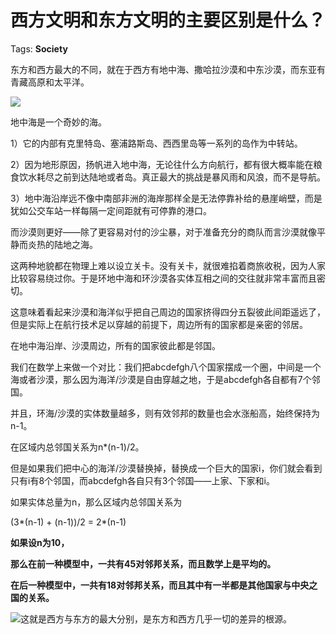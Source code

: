 # 西方文明和东方文明的主要区别是什么？

Tags: **Society**

东方和西方最大的不同，就在于西方有地中海、撒哈拉沙漠和中东沙漠，而东亚有青藏高原和太平洋。

![](https://pic2.zhimg.com/50/v2-017229896d6ebf436ee5af632838e5fc_hd.jpg?source=1940ef5c)  


地中海是一个奇妙的海。

1）它的内部有克里特岛、塞浦路斯岛、西西里岛等一系列的岛作为中转站。

2）因为地形原因，扬帆进入地中海，无论往什么方向航行，都有很大概率能在粮食饮水耗尽之前到达陆地或者岛。真正最大的挑战是暴风雨和风浪，而不是导航。

3）地中海沿岸远不像中南部非洲的海岸那样全是无法停靠补给的悬崖峭壁，而是犹如公交车站一样每隔一定间距就有可停靠的港口。

而沙漠则更好——除了更容易对付的沙尘暴，对于准备充分的商队而言沙漠就像平静而炎热的陆地之海。

这两种地貌都在物理上难以设立关卡。没有关卡，就很难掐着商旅收税，因为人家比较容易绕过你。于是环地中海和环沙漠各实体互相之间的交往就非常丰富而且密切。

这意味着看起来沙漠和海洋似乎把自己周边的国家挤得四分五裂彼此间距遥远了，但是实际上在航行技术足以穿越的前提下，周边所有的国家都是亲密的邻居。

在地中海沿岸、沙漠周边，所有的国家彼此都是邻国。

我们在数学上来做一个对比：我们把abcdefgh八个国家摆成一个圈，中间是一个海或者沙漠，那么因为海洋/沙漠是自由穿越之地，于是abcdefgh各自都有7个邻国。

并且，环海/沙漠的实体数量越多，则有效邻邦的数量也会水涨船高，始终保持为n-1。

在区域内总邻国关系为n*(n-1)/2。

但是如果我们把中心的海洋/沙漠替换掉，替换成一个巨大的国家i，你们就会看到只有i有8个邻国，而abcdefgh各自只有3个邻国——上家、下家和i。

如果实体总量为n，那么区域内总邻国关系为

(3*(n-1) + (n-1))/2 = 2*(n-1)

**如果设n为10，**

**那么在前一种模型中，一共有45对邻邦关系，而且数学上是平均的。**

**在后一种模型中，一共有18对邻邦关系，而且其中有一半都是其他国家与中央之国的关系。**

![](https://pic4.zhimg.com/50/v2-9fe362b3276b69b4429552d993dfb777_hd.jpg?source=1940ef5c)这就是西方与东方的最大分别，是东方和西方几乎一切的差异的根源。



